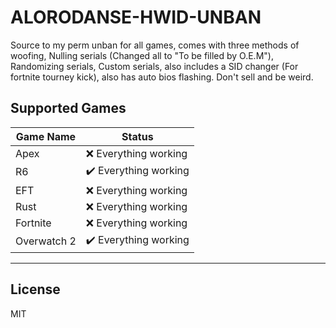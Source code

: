 # ALORODANSE-HWID-UNBAN

 Source to my perm unban for all games, comes with three methods of woofing, Nulling serials (Changed all to "To be filled by O.E.M"), Randomizing serials, Custom serials, also includes a SID changer (For fortnite tourney kick), also has auto bios flashing. Don't sell and be weird.


## Supported Games
| Game Name | Status  |
| ---- | ---- |
| Apex |   :x: Everything working |
| R6 |  :heavy_check_mark: Everything working |
| EFT | :x: Everything working |
| Rust | :x: Everything working |
| Fortnite | :x: Everything working |
| Overwatch 2 | :heavy_check_mark: Everything working |

---

## License

MIT

